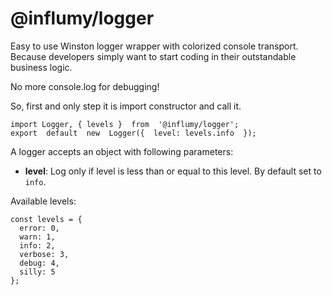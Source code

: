 #  @influmy/logger

Easy to use Winston logger wrapper with colorized console transport. Because developers simply want to start coding in their outstandable business logic.

No more console.log for debugging!

So, first and only step it is import constructor and call it.
  
    import Logger, { levels }  from  '@influmy/logger';
    export  default  new  Logger({  level: levels.info  });

A logger accepts an object with following parameters:
- **level**: Log only if level is less than or equal to this level. By default set to `info`.
  
Available levels:

    const levels = { 
      error: 0, 
      warn: 1, 
      info: 2, 
      verbose: 3, 
      debug: 4, 
      silly: 5 
    };
